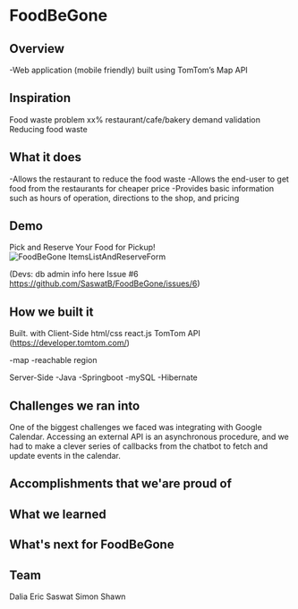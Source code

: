 # FoodBeGone

## Overview
-Web application (mobile friendly) built using TomTom’s Map API

## Inspiration
Food waste problem xx%
restaurant/cafe/bakery demand validation 
Reducing food waste

## What it does
-Allows the restaurant to reduce the food waste 
-Allows the end-user to get food from the restaurants for cheaper price
-Provides basic information such as hours of operation, directions to the shop, and pricing


## Demo
Pick and Reserve Your Food for Pickup!
![FoodBeGone ItemsListAndReserveForm](https://user-images.githubusercontent.com/2976514/74608656-f0e45100-5097-11ea-9fed-31a08c8d103a.gif)


(Devs: db admin info here Issue #6 https://github.com/SaswatB/FoodBeGone/issues/6)

## How we built it
Built. with
Client-Side
html/css
react.js
TomTom API (https://developer.tomtom.com/)

-map
-reachable region 

Server-Side
-Java
-Springboot
-mySQL
-Hibernate

## Challenges we ran into
One of the biggest challenges we faced was integrating with Google Calendar. Accessing an external API is an asynchronous procedure, and we had to make a clever series of callbacks from the chatbot to fetch and update events in the calendar.

## Accomplishments that we'are proud of

## What we learned

## What's next for FoodBeGone

## Team
Dalia
Eric
Saswat 
Simon
Shawn





